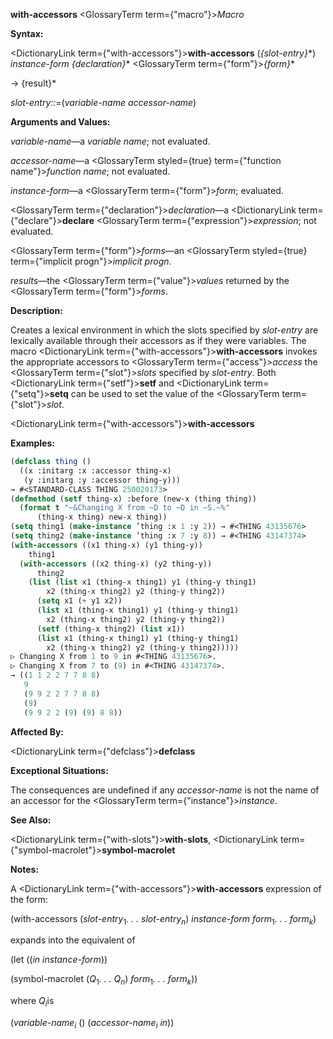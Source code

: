 **with-accessors** <GlossaryTerm  term={"macro"}><i>Macro</i></GlossaryTerm> 



**Syntax:** 



<DictionaryLink  term={"with-accessors"}><b>with-accessors</b></DictionaryLink> (*\{slot-entry\}*\*) *instance-form \{declaration\}*\* <GlossaryTerm  term={"form"}><i>\{form\}</i></GlossaryTerm>\* 



→ \{result\}\* 



*slot-entry::*=(*variable-name accessor-name*) 



**Arguments and Values:** 



*variable-name*—a *variable name*; not evaluated. 



*accessor-name*—a <GlossaryTerm styled={true} term={"function name"}><i>function name</i></GlossaryTerm>; not evaluated. 



*instance-form*—a <GlossaryTerm  term={"form"}><i>form</i></GlossaryTerm>; evaluated. 



<GlossaryTerm  term={"declaration"}><i>declaration</i></GlossaryTerm>—a <DictionaryLink  term={"declare"}><b>declare</b></DictionaryLink> <GlossaryTerm  term={"expression"}><i>expression</i></GlossaryTerm>; not evaluated. 



<GlossaryTerm  term={"form"}><i>forms</i></GlossaryTerm>—an <GlossaryTerm styled={true} term={"implicit progn"}><i>implicit progn</i></GlossaryTerm>. 



*results*—the <GlossaryTerm  term={"value"}><i>values</i></GlossaryTerm> returned by the <GlossaryTerm  term={"form"}><i>forms</i></GlossaryTerm>. 



**Description:** 



Creates a lexical environment in which the slots specified by *slot-entry* are lexically available through their accessors as if they were variables. The macro <DictionaryLink  term={"with-accessors"}><b>with-accessors</b></DictionaryLink> invokes the appropriate accessors to <GlossaryTerm  term={"access"}><i>access</i></GlossaryTerm> the <GlossaryTerm  term={"slot"}><i>slots</i></GlossaryTerm> specified by *slot-entry*. Both <DictionaryLink  term={"setf"}><b>setf</b></DictionaryLink> and <DictionaryLink  term={"setq"}><b>setq</b></DictionaryLink> can be used to set the value of the <GlossaryTerm  term={"slot"}><i>slot</i></GlossaryTerm>. 







 



 



<DictionaryLink  term={"with-accessors"}><b>with-accessors</b></DictionaryLink> 



**Examples:**
```lisp
(defclass thing () 
  ((x :initarg :x :accessor thing-x) 
   (y :initarg :y :accessor thing-y))) 
→ #<STANDARD-CLASS THING 250020173> 
(defmethod (setf thing-x) :before (new-x (thing thing)) 
  (format t "~&Changing X from ~D to ~D in ~S.~%" 
	  (thing-x thing) new-x thing)) 
(setq thing1 (make-instance ’thing :x 1 :y 2)) → #<THING 43135676> 
(setq thing2 (make-instance ’thing :x 7 :y 8)) → #<THING 43147374> 
(with-accessors ((x1 thing-x) (y1 thing-y)) 
    thing1 
  (with-accessors ((x2 thing-x) (y2 thing-y)) 
      thing2 
    (list (list x1 (thing-x thing1) y1 (thing-y thing1) 
		x2 (thing-x thing2) y2 (thing-y thing2)) 
	  (setq x1 (+ y1 x2)) 
	  (list x1 (thing-x thing1) y1 (thing-y thing1) 
		x2 (thing-x thing2) y2 (thing-y thing2)) 
	  (setf (thing-x thing2) (list x1)) 
	  (list x1 (thing-x thing1) y1 (thing-y thing1) 
		x2 (thing-x thing2) y2 (thing-y thing2))))) 
▷ Changing X from 1 to 9 in #<THING 43135676>. 
▷ Changing X from 7 to (9) in #<THING 43147374>. 
→ ((1 1 2 2 7 7 8 8) 
   9 
   (9 9 2 2 7 7 8 8) 
   (9) 
   (9 9 2 2 (9) (9) 8 8)) 
```
**Affected By:** 



<DictionaryLink  term={"defclass"}><b>defclass</b></DictionaryLink> 



**Exceptional Situations:** 



The consequences are undefined if any *accessor-name* is not the name of an accessor for the <GlossaryTerm  term={"instance"}><i>instance</i></GlossaryTerm>. 



**See Also:** 



<DictionaryLink  term={"with-slots"}><b>with-slots</b></DictionaryLink>, <DictionaryLink  term={"symbol-macrolet"}><b>symbol-macrolet</b></DictionaryLink> 



**Notes:** 



A <DictionaryLink  term={"with-accessors"}><b>with-accessors</b></DictionaryLink> expression of the form: 



(with-accessors (<i>slot-entry</i><sub>1</sub><i>. . . slot-entry<sub>n</sub></i>) <i>instance-form form</i><sub>1</sub><i>. . . form<sub>k</sub></i>) 







 



 



expands into the equivalent of 



(let ((*in instance-form*)) 



(symbol-macrolet (<i>Q</i><sub>1</sub><i>. . . Q<sub>n</sub></i>) <i>form</i><sub>1</sub><i>. . . form<sub>k</sub></i>)) 



where <i>Q<sub>i</sub></i>is 



(<i>variable-name<sub>i</sub></i> () (<i>accessor-name<sub>i</sub> in</i>)) 



